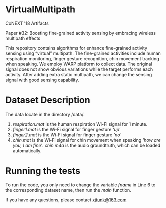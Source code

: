 # VirtualMultipath
CoNEXT '18 Artifacts

Paper #32: Boosting fine-grained activity sensing by embracing wireless multipath effects

This repository contains algorithms for enhance fine-grained activity sensing using “virtual” multipath. The fine-grained activities include human respiration monitoring, finger gesture
recognition, chin movement tracking when speaking. We employ WARP platform to collect data. The original signal does not show obvious variations while the target performs each activity. After adding extra static multipath, we can change the sensing signal with good sensing capability. 

# Dataset Description

The data locate in the directory /data/.

1. *respiration.mat* is the human respiration Wi-Fi signal for 1 minute. 
2. *finger1.mat* is the Wi-Fi signal for finger gesture *'up'*
3. *finger2.mat* is the Wi-Fi signal for finger gesture *'no'*
4. *chin.mat* is the Wi-Fi signal for chin movement when speaking *'how are you, I am fine'*. *chin.m4a* is the audio groundtruth, which can be loaded automatically.

# Running the tests

To run the code, you only need to change the variable *fname* in Line 6 to the corresponding dataset name, then run the *main* function.

If you have any questions, please contact xjtunk@163.com
